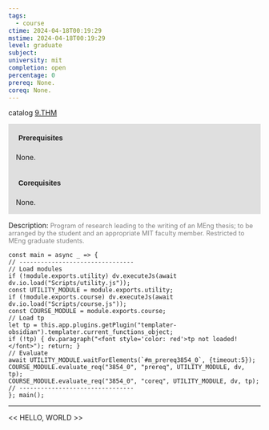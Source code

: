 ```yaml
---
tags:
  - course
ctime: 2024-04-18T00:19:29
mstime: 2024-04-18T00:19:29
level: graduate
subject: 
university: mit
completion: open
percentage: 0
prereq: None.
coreq: None.
---
```


catalog [9.THM](http://student.mit.edu/catalog/m9b.html#9.THM)

<span style="display: block; padding: 15px; background-color: rgb(100, 100, 100, 0.2);"><font id="m_prereq3854_0" style="display: block; font-family: Arial, sans-serif; font-weight: bold; padding: 5px">Prerequisites</font><br><span id="prereq3854_0">None.</span></span>
<span style="display: block; padding: 15px; background-color: rgb(100, 100, 100, 0.2);"><font id="m_coreq3854_0" style="display: block; font-family: Arial, sans-serif; font-weight: bold; padding: 5px">Corequisites</font><br><span id="coreq3854_0">None.</span></span>

<font style="">Description:</font>
<font style="color: grey; font-size: 0.8rem;">Program of research leading to the writing of an MEng thesis; to be arranged by the student and an appropriate MIT faculty member. Restricted to MEng graduate students.</font>

```dataviewjs
const main = async _ => {
// --------------------------------
// Load modules
if (!module.exports.utility) dv.executeJs(await dv.io.load("Scripts/utility.js"));
const UTILITY_MODULE = module.exports.utility;
if (!module.exports.course) dv.executeJs(await dv.io.load("Scripts/course.js"));
const COURSE_MODULE = module.exports.course;
// Load tp
let tp = this.app.plugins.getPlugin("templater-obsidian").templater.current_functions_object;
if (!tp) { dv.paragraph("<font style='color: red'>tp not loaded!</font>"); return; }
// Evaluate
await UTILITY_MODULE.waitForElements(`#m_prereq3854_0`, {timeout:5});
COURSE_MODULE.evaluate_req("3854_0", "prereq", UTILITY_MODULE, dv, tp);
COURSE_MODULE.evaluate_req("3854_0", "coreq", UTILITY_MODULE, dv, tp);
// --------------------------------
}; main();
```

---

<< HELLO, WORLD >>

